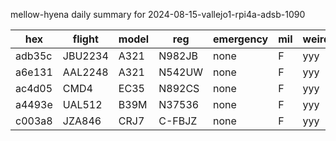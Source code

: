 mellow-hyena daily summary for 2024-08-15-vallejo1-rpi4a-adsb-1090

|hex|flight|model|reg|emergency|mil|weirdo|
|--|--|--|--|--|--|--|
|adb35c|JBU2234|A321|N982JB|none|F|yyy|
|a6e131|AAL2248|A321|N542UW|none|F|yyy|
|ac4d05|CMD4|EC35|N892CS|none|F|yyy|
|a4493e|UAL512|B39M|N37536|none|F|yyy|
|c003a8|JZA846|CRJ7|C-FBJZ|none|F|yyy|

